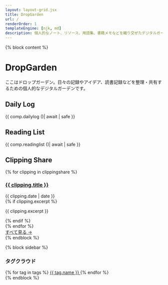 ```yaml
---
layout: layout-grid.jsx
title: DropGarden
url: /
renderOrder: 1
templateEngine: [njk, md]
description: 個人的なノート、リソース、用語集、書籍メモなどを織り交ぜたデジタルガーデン
---
```


{% block content %}
<h1 class="text-3xl font-bold mb-6 text-mono-black">DropGarden</h1>

<div class="prose max-w-none mb-8">
  <p>
    ここはドロップガーデン。日々の記録やアイデア、読書記録などを整理・共有するための個人的なデジタルガーデンです。
  </p>
</div>

<!-- カード形式でコンテンツを表示 -->
<div class="grid grid-cols-1 md:grid-cols-2 gap-6 mb-6">
  <!-- Daily Log カード -->
  <div class="bg-mono-white rounded-lg shadow border border-mono-lightgray overflow-hidden">
    <div class="bg-mono-accent text-mono-white px-4 py-2">
      <h2 class="text-xl font-bold">Daily Log</h2>
    </div>
    <div class="p-4">
      {{ comp.dailylog ()| await | safe }}
    </div>
  </div>
  
  <!-- Reading List カード -->
  <div class="bg-mono-white rounded-lg shadow border border-mono-lightgray overflow-hidden">
    <div class="bg-mono-accent text-mono-white px-4 py-2">
      <h2 class="text-xl font-bold">Reading List</h2>
    </div>
    <div class="p-4">
      {{ comp.readinglist ()| await | safe }}
    </div>
  </div>
</div>

<!-- Clipping Share カード -->
<div class="bg-mono-white rounded-lg shadow border border-mono-lightgray overflow-hidden mb-6">
  <div class="bg-mono-accent text-mono-white px-4 py-2">
    <h2 class="text-xl font-bold">Clipping Share</h2>
  </div>
  <div class="p-4">
    {% for clipping in clippingshare %}
      <div class="mb-4 pb-4 {% if not loop.last %}border-b border-mono-lightgray{% endif %}">
        <h3 class="text-lg font-bold mb-2">
          <a href="{{ clipping.url }}" class="text-mono-accent hover:text-mono-black">{{ clipping.title }}</a>
        </h3>
        <div class="text-mono-gray text-sm">{{ clipping.date | date }}</div>
        {% if clipping.excerpt %}
          <p class="mt-2">{{ clipping.excerpt }}</p>
        {% endif %}
      </div>
    {% endfor %}
    <div class="mt-4">
      <a href="/clippingshare" class="text-mono-accent hover:text-mono-black font-medium">すべて見る →</a>
    </div>
  </div>
</div>
{% endblock %}

{% block sidebar %}
<div>
  <h3 class="text-lg font-bold mb-2 text-mono-black">タグクラウド</h3>
  <div class="flex flex-wrap gap-2">
    {% for tag in tags %}
    <a href="/tags/{{ tag.name | slug }}" 
       class="text-sm px-2 py-1 bg-mono-white border border-mono-lightgray rounded hover:bg-mono-lightgray text-mono-accent" 
       style="font-size: {{ 0.8 + tag.count * 0.05 }}rem">
      {{ tag.name }}
    </a>
    {% endfor %}
  </div>
</div>
{% endblock %}
